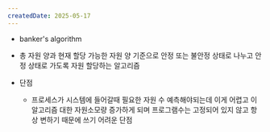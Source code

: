 ```yaml
---
createdDate: 2025-05-17
---
```

- banker's algorithm
- 총 자원 양과 현재 할당 가능한 자원 양 기준으로 안정 또는 불안정 상태로 나누고 안정 상태로 가도록 자원 할당하는 알고리즘

- 단점
	- 프로세스가 시스템에 들어갈때 필요한 자원 수 예측해야되는데 이게 어렵고 이 알고리즘 대한 자원소모량 증가하게 되며 프로그램수는 고정되어 있지 않고 항상 변하기 때문에 쓰기 어려운 단점